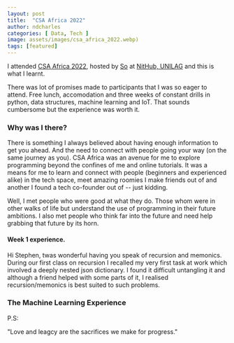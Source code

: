 ```yaml
---
layout: post
title:  "CSA Africa 2022"
author: ndcharles
categories: [ Data, Tech ]
image: assets/images/csa_africa_2022.webp)
tags: [featured]
---
```

I attended [CSA Africa 2022](twitter.com/csa_africa), hosted by [So](twitter.com/) at [NitHub, UNILAG](twitter.com/nithub) and this is what I learnt.

There was lot of promises made to participants that I was so eager to attend. Free lunch, accomodation and three weeks of constant drills in python, data structures, machine learning and IoT. That sounds cumbersome but the experience was worth it. 

### Why was I there?

There is something I always believed about having enough information to get you ahead. And the need to connect with people going your way (on the same journey as you). CSA Africa was an avenue for me to explore programming beyond the confines of me and online tutorials. It was a means for me to learn and connect with people (beginners and experienced alike) in the tech space, meet amazing roomies I make friends out of and another I found a tech co-founder out of -- just kidding.

Well, I met people who were good at what they do. Those whom were in other walks of life but understand the use of programming in their future ambitions. I also met people who think far into the future and need help grabbing that future by its horn.

#### Week 1 experience.

Hi Stephen, twas wonderful having you speak of recursion and memonics. During our first class on recursion I recalled my very first task at work which involved a deeply nested json dictionary. I found it difficult untangling it and although a friend helped with some parts of it, I realised recursion/memonics is best suited to such problems.


### The Machine Learning Experience


P.S: 

"Love and leagcy are the sacrifices we make for progress."